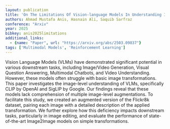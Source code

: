 ```yaml
---
layout: publication
title: 'On The Limitations Of Vision-language Models In Understanding Image Transforms'
authors: Ahmad Mustafa Anis, Hasnain Ali, Saquib Sarfraz
conference: "Arxiv"
year: 2025
bibkey: anis2025limitations
additional_links:
  - {name: "Paper", url: "https://arxiv.org/abs/2503.09837"}
tags: ['Multimodal Models', 'Reinforcement Learning']
---
```

Vision Language Models (VLMs) have demonstrated significant potential in
various downstream tasks, including Image/Video Generation, Visual Question
Answering, Multimodal Chatbots, and Video Understanding. However, these models
often struggle with basic image transformations. This paper investigates the
image-level understanding of VLMs, specifically CLIP by OpenAI and SigLIP by
Google. Our findings reveal that these models lack comprehension of multiple
image-level augmentations. To facilitate this study, we created an augmented
version of the Flickr8k dataset, pairing each image with a detailed description
of the applied transformation. We further explore how this deficiency impacts
downstream tasks, particularly in image editing, and evaluate the performance
of state-of-the-art Image2Image models on simple transformations.
